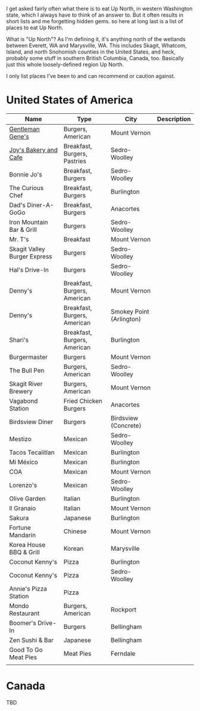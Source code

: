 I get asked fairly often what there is to eat Up North, in western Washington state, which I always have to think of an answer to. But it often results in short lists and me forgetting hidden gems. so here at long last is a list of places to eat Up North.

What is "Up North"? As I'm defining it, it's anything north of the wetlands between Everett, WA and Marysville, WA. This includes Skagit, Whatcom, Island, and north Snohomish counties in the United States, and heck, probably some stuff in southern British Columbia, Canada, too. Basically just this whole loosely-defined region Up North.

I only list places I've been to and can recommend or caution against.


# United States of America
| Name | Type | City | Description |
| ---- | ---- | ---- | ---- |
| [Gentleman Gene's](https://gentlemengenespub.com) | Burgers, American | Mount Vernon |  |
| [Joy's Bakery and Cafe](https://m.facebook.com/profile.php/?id=100040884916795) | Breakfast, Burgers, Pastries | Sedro-Woolley |  |
| Bonnie Jo's | Breakfast, Burgers | Sedro-Woolley |  |
| The Curious Chef | Breakfast, Burgers | Burlington |  |
| Dad's Diner-A-GoGo | Breakfast, Burgers | Anacortes |  |
| Iron Mountain Bar & Grill | Burgers | Sedro-Woolley |  |
| Mr. T's | Breakfast | Mount Vernon |  |
| Skagit Valley Burger Express | Burgers | Sedro-Woolley |  |
| Hal's Drive-In | Burgers | Sedro-Woolley |  |
| Denny's | Breakfast, Burgers, American | Mount Vernon |  |
| Denny's | Breakfast, Burgers, American | Smokey Point (Arlington) |  |
| Shari's | Breakfast, Burgers, American | Burlington |  |
| Burgermaster | Burgers | Mount Vernon |  |
| The Bull Pen | Burgers, American | Sedro-Woolley |  |
| Skagit River Brewery | Burgers, American | Mount Vernon |  |
| Vagabond Station | Fried Chicken Burgers | Anacortes |  |
| Birdsview Diner | Burgers | Birdsview (Concrete) |  |
| Mestizo | Mexican | Sedro-Woolley |  |
| Tacos Tecalitlan | Mexican | Burlington |  |
| Mí México | Mexican | Burlington |  |
| COA | Mexican | Mount Vernon |  |
| Lorenzo's | Mexican | Sedro-Woolley |  |
| Olive Garden | Italian | Burlington |  |
| Il Granaio | Italian | Mount Vernon |  |
| Sakura | Japanese | Burlington |  |
| Fortune Mandarin | Chinese | Mount Vernon |  |
| Korea House BBQ & Grill | Korean | Marysville |  |
| Coconut Kenny's | Pizza | Burlington |  |
| Coconut Kenny's | Pizza | Sedro-Woolley |  |
| Annie's Pizza Station | Pizza |  |  |
| Mondo Restaurant | Burgers, American | Rockport |  |
| Boomer's Drive-In | Burgers | Bellingham |  |
| Zen Sushi & Bar | Japanese | Bellingham |  |
| Good To Go Meat Pies | Meat Pies | Ferndale |  |
|  |  |  |  |

# Canada
TBD